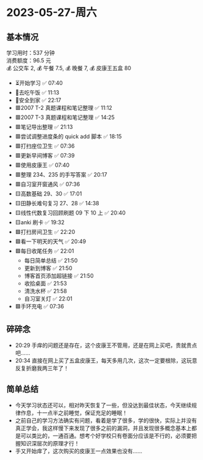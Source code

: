 # 2023-05-27-周六

## 基本情况

学习用时：537 分钟  
消费额度：96.5 元  
💰 公交车 2, 💰 午餐 7.5, 💰 晚餐 7, 💰 皮康王五盒 80

-   ⏳开始学习 ✅ 07:40
-   🍕去吃午饭 ✅ 11:13
-   📍安全到家 ✅ 22:17
-   🟥2007 T-2 真题课程和笔记整理 ✅ 11:12
-   🟥2007 T-3 真题课程和笔记整理 ✅ 14:25
-   🟥笔记导出整理 ✅ 21:13
-   🟥尝试调整进度条的 quick add 脚本 ✅ 18:15
-   🟥打扫座位卫生 ✅ 07:36
-   🟥更新早间博客 ✅ 07:39
-   🟥使用皮康王 ✅ 07:40
-   🟥整理 234、235 的手写答案 ✅ 20:17
-   🟥自习室开窗通风 ✅ 07:36
-   🟨高数基础 29、30 ✅ 17:01
-   🟨田静长难句复习 27、28 ✅ 14:38
-   🟨线性代数复习回顾刷题 09 下 10 上 ✅ 20:40
-   🟨anki 刷卡 ✅ 19:32
-   🟩打扫房间卫生 ✅ 22:20
-   🟩看一下明天的天气 ✅ 20:49
-   🟩每日收尾任务 ✅ 22:01
    -   每日简单总结 ✅ 21:50
    -   更新到博客 ✅ 21:50
    -   博客首页添加超链接 ✅ 21:50
    -   收拾桌面 ✅ 21:53
    -   清洗水杯 ✅ 21:58
    -   自习室关灯 ✅ 22:01
-   🟩手环充电 ✅ 07:36

## 碎碎念

-   20:29 手痒的问题还是存在，这个皮康王不管用，还是在网上买吧，贵就贵点吧……
-   20:34 直接在网上买了五盒皮康王，每天多用几次，这次一定要根除，这玩意反复折磨我两三年了！

## 简单总结

- 今天学习状态还可以，相对昨天恢复了一些，但没达到最佳状态，今天继续规律作息，十一点半之前睡觉，保证充足的睡眠！
- 之前自己的学习方法确实有问题，看着是学了很多，学的很快，实际上并没有真正学会，我这样慢下来发现了很多之前的漏洞，并且发现很多概念基本上都是可以类比的，一通百通。想考个好学校只有卷面分应该是不行的，必须要把握知识深层次的原理才行！
- 手又开始痒了，这次购买的皮康王一点效果也没有……
